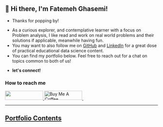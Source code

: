 ## 👋 Hi there, I'm Fatemeh Ghasemi!
+ Thanks for popping by!

- As a curious explorer, and contemplative learner with a focus on Problem analysis, I like read and work on real world problems and their solutions if applicable, meanwhile having fun.
- You may want to also follow me on [GitHub](https://github.com/ifatwme) and [LinkedIn](https://linkedin.com/in/YOUR_LINKEDIN_USERNAME) for a great dose of practical educational data science content.
- You can find my portfolio below. Feel free to reach out for a chat on topics common to both of us!
+ **let's connect!**
<h3> How to reach me </h3>
<div>
    <a href="https://www.linkedin.com/in/ifatwme0" target="_blank">
        <img src="https://img.shields.io/badge/LinkedIn-0077B5?style=for-the-badge&logo=linkedin&logoColor=white" height="30" width="125px">
    </a>
    <a href="https://www.buymeacoffee.com/ifatwme" target="_blank">    
        <img src="https://cdn.buymeacoffee.com/buttons/default-orange.png" alt="Buy Me A Coffee" height="30" width="125"
    </a>&nbsp
    
</div>
<hr>

## Portfolio Contents
